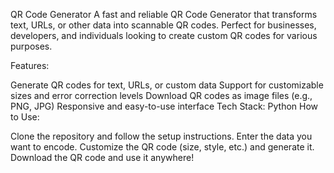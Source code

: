 QR Code Generator
A fast and reliable QR Code Generator that transforms text, URLs, or other data into scannable QR codes. Perfect for businesses, developers, and individuals looking to create custom QR codes for various purposes.

Features:

Generate QR codes for text, URLs, or custom data
Support for customizable sizes and error correction levels
Download QR codes as image files (e.g., PNG, JPG)
Responsive and easy-to-use interface
Tech Stack: Python
How to Use:

Clone the repository and follow the setup instructions.
Enter the data you want to encode.
Customize the QR code (size, style, etc.) and generate it.
Download the QR code and use it anywhere!
